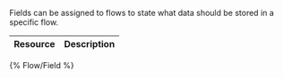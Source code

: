 <!--
@title Flow Fields
@author Moltin Ltd
@description Flow Field endpoints
@order 15.2.0
-->

Fields can be assigned to flows to state what data should be stored in a specific flow.

Resource | Description
---------|------------
{% Flow/Field %}